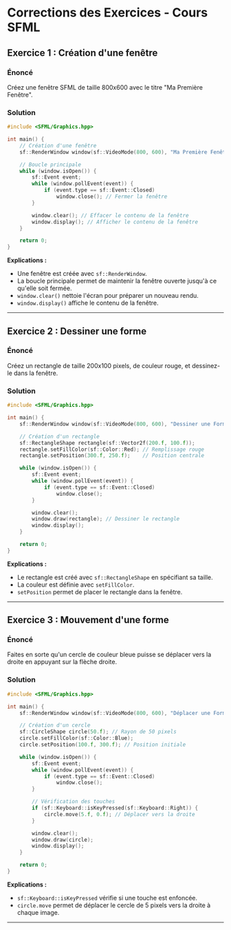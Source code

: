 # Corrections des Exercices - Cours SFML

## Exercice 1 : Création d'une fenêtre
### Énoncé
Créez une fenêtre SFML de taille 800x600 avec le titre "Ma Première Fenêtre".

### Solution
```cpp
#include <SFML/Graphics.hpp>

int main() {
    // Création d'une fenêtre
    sf::RenderWindow window(sf::VideoMode(800, 600), "Ma Première Fenêtre");

    // Boucle principale
    while (window.isOpen()) {
        sf::Event event;
        while (window.pollEvent(event)) {
            if (event.type == sf::Event::Closed)
                window.close(); // Fermer la fenêtre
        }

        window.clear(); // Effacer le contenu de la fenêtre
        window.display(); // Afficher le contenu de la fenêtre
    }

    return 0;
}
```

**Explications :**
- Une fenêtre est créée avec `sf::RenderWindow`.
- La boucle principale permet de maintenir la fenêtre ouverte jusqu'à ce qu'elle soit fermée.
- `window.clear()` nettoie l'écran pour préparer un nouveau rendu.
- `window.display()` affiche le contenu de la fenêtre.

---

## Exercice 2 : Dessiner une forme
### Énoncé
Créez un rectangle de taille 200x100 pixels, de couleur rouge, et dessinez-le dans la fenêtre.

### Solution
```cpp
#include <SFML/Graphics.hpp>

int main() {
    sf::RenderWindow window(sf::VideoMode(800, 600), "Dessiner une Forme");

    // Création d'un rectangle
    sf::RectangleShape rectangle(sf::Vector2f(200.f, 100.f));
    rectangle.setFillColor(sf::Color::Red); // Remplissage rouge
    rectangle.setPosition(300.f, 250.f);    // Position centrale

    while (window.isOpen()) {
        sf::Event event;
        while (window.pollEvent(event)) {
            if (event.type == sf::Event::Closed)
                window.close();
        }

        window.clear();
        window.draw(rectangle); // Dessiner le rectangle
        window.display();
    }

    return 0;
}
```

**Explications :**
- Le rectangle est créé avec `sf::RectangleShape` en spécifiant sa taille.
- La couleur est définie avec `setFillColor`.
- `setPosition` permet de placer le rectangle dans la fenêtre.

---

## Exercice 3 : Mouvement d'une forme
### Énoncé
Faites en sorte qu'un cercle de couleur bleue puisse se déplacer vers la droite en appuyant sur la flèche droite.

### Solution
```cpp
#include <SFML/Graphics.hpp>

int main() {
    sf::RenderWindow window(sf::VideoMode(800, 600), "Déplacer une Forme");

    // Création d'un cercle
    sf::CircleShape circle(50.f); // Rayon de 50 pixels
    circle.setFillColor(sf::Color::Blue);
    circle.setPosition(100.f, 300.f); // Position initiale

    while (window.isOpen()) {
        sf::Event event;
        while (window.pollEvent(event)) {
            if (event.type == sf::Event::Closed)
                window.close();
        }

        // Vérification des touches
        if (sf::Keyboard::isKeyPressed(sf::Keyboard::Right)) {
            circle.move(5.f, 0.f); // Déplacer vers la droite
        }

        window.clear();
        window.draw(circle);
        window.display();
    }

    return 0;
}
```

**Explications :**
- `sf::Keyboard::isKeyPressed` vérifie si une touche est enfoncée.
- `circle.move` permet de déplacer le cercle de 5 pixels vers la droite à chaque image.

---
